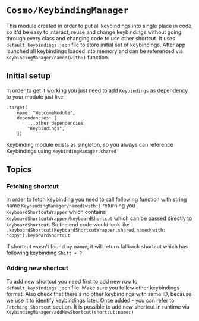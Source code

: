 # ``Cosmo/KeybindingManager``

This module created in order to put all keybindings into single place in code, so it'd be easy to interact, reuse and change keybindings without going through every class and changing code to use other shortcut. It uses `default_keybindings.json` file to store initial set of keybindings. After app launched all keybindings loaded into memory and can be referenced via ``KeybindingManager/named(with:)`` function.

## Initial setup

In order to get it working you just need to add `Keybindings` as dependency to your module just like
```
.target(
    name: "WelcomeModule",
    dependencies: [
        ...other dependencies
        "Keybindings",
    ])
```

Keybinding module exists as singleton, so you always can reference Keybindings using `KeybindingManager.shared`

## Topics


### Fetching shortcut

In order to fetch keybinding you need to call following function with string name ``KeybindingManager/named(with:)`` returning you ``KeyboardShortcutWrapper`` which contains ``KeyboardShortcutWrapper/keyboardShortcut`` which can be passed directly to  ``keyboardShortcut``. So the end code would look like `.keyboardShortcut(KeyboardShortcutWrapper.shared.named(with: "copy").keyboardShortcut`

If shortcut wasn't found by name, it will return fallback shortcut which has following keybinding `Shift + ?`

### Adding new shortcut

To add new shortcut you need first to add new row to `default_keybindings.json` file. Make sure you follow other keybindings format. Also check that there's no other keybindings with same ID,
because we use it to identify keybindings later. Once added - you can refer to `Fetching Shortcut` section. It is possible to add new shortcut in runtime via ``KeybindingManager/addNewShortcut(shortcut:name:)``
